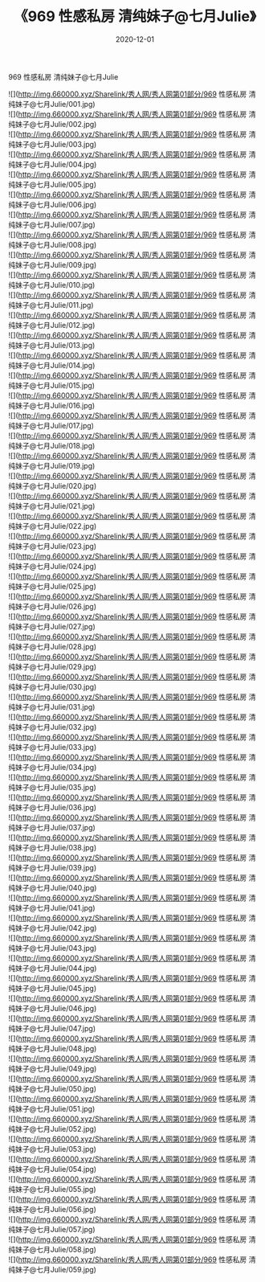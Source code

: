 ﻿---
layout: post
title:  《969 性感私房 清纯妹子@七月Julie》
date:   2020-12-01
img: http://img.660000.xyz/Sharelink/秀人网/秀人网第01部分/969 性感私房 清纯妹子@七月Julie/000.jpg
categories: [美女, 清纯, 唯美]
---

969 性感私房 清纯妹子@七月Julie

  ![](http://img.660000.xyz/Sharelink/秀人网/秀人网第01部分/969 性感私房 清纯妹子@七月Julie/001.jpg) <br> ![](http://img.660000.xyz/Sharelink/秀人网/秀人网第01部分/969 性感私房 清纯妹子@七月Julie/002.jpg) <br> ![](http://img.660000.xyz/Sharelink/秀人网/秀人网第01部分/969 性感私房 清纯妹子@七月Julie/003.jpg) <br> ![](http://img.660000.xyz/Sharelink/秀人网/秀人网第01部分/969 性感私房 清纯妹子@七月Julie/004.jpg) <br> ![](http://img.660000.xyz/Sharelink/秀人网/秀人网第01部分/969 性感私房 清纯妹子@七月Julie/005.jpg) <br> ![](http://img.660000.xyz/Sharelink/秀人网/秀人网第01部分/969 性感私房 清纯妹子@七月Julie/006.jpg) <br> ![](http://img.660000.xyz/Sharelink/秀人网/秀人网第01部分/969 性感私房 清纯妹子@七月Julie/007.jpg) <br> ![](http://img.660000.xyz/Sharelink/秀人网/秀人网第01部分/969 性感私房 清纯妹子@七月Julie/008.jpg) <br> ![](http://img.660000.xyz/Sharelink/秀人网/秀人网第01部分/969 性感私房 清纯妹子@七月Julie/009.jpg) <br> ![](http://img.660000.xyz/Sharelink/秀人网/秀人网第01部分/969 性感私房 清纯妹子@七月Julie/010.jpg) <br> ![](http://img.660000.xyz/Sharelink/秀人网/秀人网第01部分/969 性感私房 清纯妹子@七月Julie/011.jpg) <br> ![](http://img.660000.xyz/Sharelink/秀人网/秀人网第01部分/969 性感私房 清纯妹子@七月Julie/012.jpg) <br> ![](http://img.660000.xyz/Sharelink/秀人网/秀人网第01部分/969 性感私房 清纯妹子@七月Julie/013.jpg) <br> ![](http://img.660000.xyz/Sharelink/秀人网/秀人网第01部分/969 性感私房 清纯妹子@七月Julie/014.jpg) <br> ![](http://img.660000.xyz/Sharelink/秀人网/秀人网第01部分/969 性感私房 清纯妹子@七月Julie/015.jpg) <br> ![](http://img.660000.xyz/Sharelink/秀人网/秀人网第01部分/969 性感私房 清纯妹子@七月Julie/016.jpg) <br> ![](http://img.660000.xyz/Sharelink/秀人网/秀人网第01部分/969 性感私房 清纯妹子@七月Julie/017.jpg) <br> ![](http://img.660000.xyz/Sharelink/秀人网/秀人网第01部分/969 性感私房 清纯妹子@七月Julie/018.jpg) <br> ![](http://img.660000.xyz/Sharelink/秀人网/秀人网第01部分/969 性感私房 清纯妹子@七月Julie/019.jpg) <br> ![](http://img.660000.xyz/Sharelink/秀人网/秀人网第01部分/969 性感私房 清纯妹子@七月Julie/020.jpg) <br> ![](http://img.660000.xyz/Sharelink/秀人网/秀人网第01部分/969 性感私房 清纯妹子@七月Julie/021.jpg) <br> ![](http://img.660000.xyz/Sharelink/秀人网/秀人网第01部分/969 性感私房 清纯妹子@七月Julie/022.jpg) <br> ![](http://img.660000.xyz/Sharelink/秀人网/秀人网第01部分/969 性感私房 清纯妹子@七月Julie/023.jpg) <br> ![](http://img.660000.xyz/Sharelink/秀人网/秀人网第01部分/969 性感私房 清纯妹子@七月Julie/024.jpg) <br> ![](http://img.660000.xyz/Sharelink/秀人网/秀人网第01部分/969 性感私房 清纯妹子@七月Julie/025.jpg) <br> ![](http://img.660000.xyz/Sharelink/秀人网/秀人网第01部分/969 性感私房 清纯妹子@七月Julie/026.jpg) <br> ![](http://img.660000.xyz/Sharelink/秀人网/秀人网第01部分/969 性感私房 清纯妹子@七月Julie/027.jpg) <br> ![](http://img.660000.xyz/Sharelink/秀人网/秀人网第01部分/969 性感私房 清纯妹子@七月Julie/028.jpg) <br> ![](http://img.660000.xyz/Sharelink/秀人网/秀人网第01部分/969 性感私房 清纯妹子@七月Julie/029.jpg) <br> ![](http://img.660000.xyz/Sharelink/秀人网/秀人网第01部分/969 性感私房 清纯妹子@七月Julie/030.jpg) <br> ![](http://img.660000.xyz/Sharelink/秀人网/秀人网第01部分/969 性感私房 清纯妹子@七月Julie/031.jpg) <br> ![](http://img.660000.xyz/Sharelink/秀人网/秀人网第01部分/969 性感私房 清纯妹子@七月Julie/032.jpg) <br> ![](http://img.660000.xyz/Sharelink/秀人网/秀人网第01部分/969 性感私房 清纯妹子@七月Julie/033.jpg) <br> ![](http://img.660000.xyz/Sharelink/秀人网/秀人网第01部分/969 性感私房 清纯妹子@七月Julie/034.jpg) <br> ![](http://img.660000.xyz/Sharelink/秀人网/秀人网第01部分/969 性感私房 清纯妹子@七月Julie/035.jpg) <br> ![](http://img.660000.xyz/Sharelink/秀人网/秀人网第01部分/969 性感私房 清纯妹子@七月Julie/036.jpg) <br> ![](http://img.660000.xyz/Sharelink/秀人网/秀人网第01部分/969 性感私房 清纯妹子@七月Julie/037.jpg) <br> ![](http://img.660000.xyz/Sharelink/秀人网/秀人网第01部分/969 性感私房 清纯妹子@七月Julie/038.jpg) <br> ![](http://img.660000.xyz/Sharelink/秀人网/秀人网第01部分/969 性感私房 清纯妹子@七月Julie/039.jpg) <br> ![](http://img.660000.xyz/Sharelink/秀人网/秀人网第01部分/969 性感私房 清纯妹子@七月Julie/040.jpg) <br> ![](http://img.660000.xyz/Sharelink/秀人网/秀人网第01部分/969 性感私房 清纯妹子@七月Julie/041.jpg) <br> ![](http://img.660000.xyz/Sharelink/秀人网/秀人网第01部分/969 性感私房 清纯妹子@七月Julie/042.jpg) <br> ![](http://img.660000.xyz/Sharelink/秀人网/秀人网第01部分/969 性感私房 清纯妹子@七月Julie/043.jpg) <br> ![](http://img.660000.xyz/Sharelink/秀人网/秀人网第01部分/969 性感私房 清纯妹子@七月Julie/044.jpg) <br> ![](http://img.660000.xyz/Sharelink/秀人网/秀人网第01部分/969 性感私房 清纯妹子@七月Julie/045.jpg) <br> ![](http://img.660000.xyz/Sharelink/秀人网/秀人网第01部分/969 性感私房 清纯妹子@七月Julie/046.jpg) <br> ![](http://img.660000.xyz/Sharelink/秀人网/秀人网第01部分/969 性感私房 清纯妹子@七月Julie/047.jpg) <br> ![](http://img.660000.xyz/Sharelink/秀人网/秀人网第01部分/969 性感私房 清纯妹子@七月Julie/048.jpg) <br> ![](http://img.660000.xyz/Sharelink/秀人网/秀人网第01部分/969 性感私房 清纯妹子@七月Julie/049.jpg) <br> ![](http://img.660000.xyz/Sharelink/秀人网/秀人网第01部分/969 性感私房 清纯妹子@七月Julie/050.jpg) <br> ![](http://img.660000.xyz/Sharelink/秀人网/秀人网第01部分/969 性感私房 清纯妹子@七月Julie/051.jpg) <br> ![](http://img.660000.xyz/Sharelink/秀人网/秀人网第01部分/969 性感私房 清纯妹子@七月Julie/052.jpg) <br> ![](http://img.660000.xyz/Sharelink/秀人网/秀人网第01部分/969 性感私房 清纯妹子@七月Julie/053.jpg) <br> ![](http://img.660000.xyz/Sharelink/秀人网/秀人网第01部分/969 性感私房 清纯妹子@七月Julie/054.jpg) <br> ![](http://img.660000.xyz/Sharelink/秀人网/秀人网第01部分/969 性感私房 清纯妹子@七月Julie/055.jpg) <br> ![](http://img.660000.xyz/Sharelink/秀人网/秀人网第01部分/969 性感私房 清纯妹子@七月Julie/056.jpg) <br> ![](http://img.660000.xyz/Sharelink/秀人网/秀人网第01部分/969 性感私房 清纯妹子@七月Julie/057.jpg) <br> ![](http://img.660000.xyz/Sharelink/秀人网/秀人网第01部分/969 性感私房 清纯妹子@七月Julie/058.jpg) <br> ![](http://img.660000.xyz/Sharelink/秀人网/秀人网第01部分/969 性感私房 清纯妹子@七月Julie/059.jpg) <br>